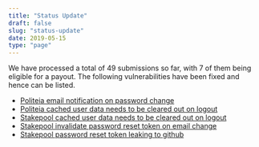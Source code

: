 ```yaml
---
title: "Status Update"
draft: false
slug: "status-update"
date: 2019-05-15
type: "page"
---
```


We have processed a total of 49 submissions so far, with 7 of them being
eligible for a payout. The following vulnerabilities have been fixed and hence
can be listed.

- [Politeia email notification on password change](https://github.com/decred/politeia/issues/673)  
- [Politeia cached user data needs to be cleared out on logout](https://github.com/decred/politeiagui/issues/1002)  
- [Stakepool cached user data needs to be cleared out on logout](https://github.com/decred/dcrstakepool/issues/318)  
- [Stakepool invalidate password reset token on email change](https://github.com/decred/dcrstakepool/issues/320)  
- [Stakepool password reset token leaking to github](https://github.com/decred/dcrstakepool/issues/376)  
